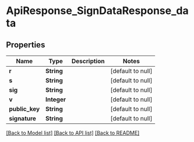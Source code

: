 # ApiResponse_SignDataResponse_data
## Properties

| Name | Type | Description | Notes |
|------------ | ------------- | ------------- | -------------|
| **r** | **String** |  | [default to null] |
| **s** | **String** |  | [default to null] |
| **sig** | **String** |  | [default to null] |
| **v** | **Integer** |  | [default to null] |
| **public\_key** | **String** |  | [default to null] |
| **signature** | **String** |  | [default to null] |

[[Back to Model list]](../README.md#documentation-for-models) [[Back to API list]](../README.md#documentation-for-api-endpoints) [[Back to README]](../README.md)

